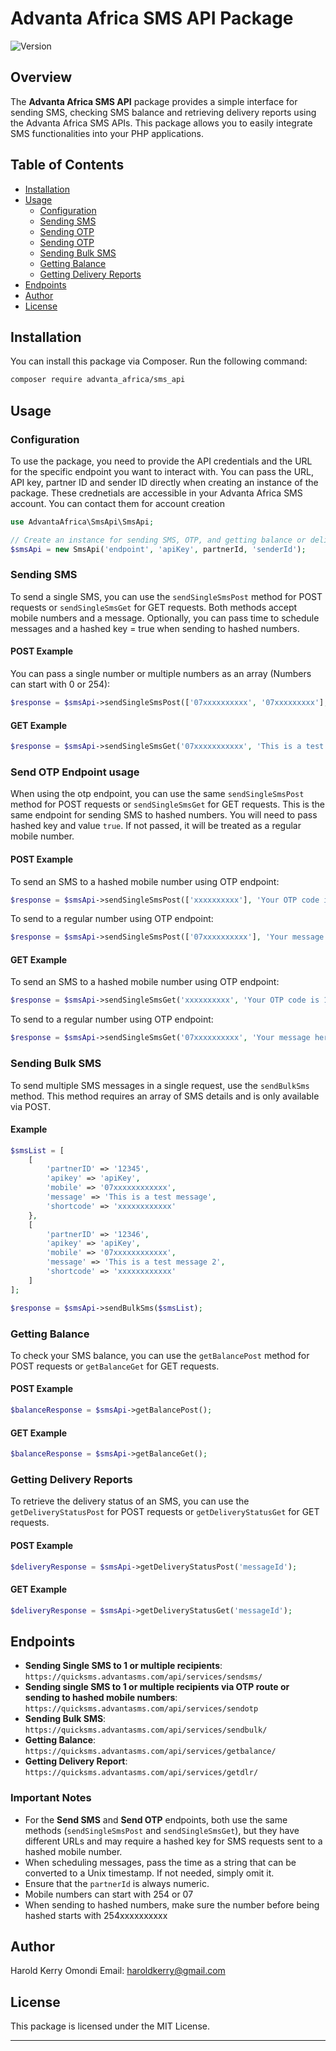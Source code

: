 # Advanta Africa SMS API Package

![Version](https://img.shields.io/badge/version-1.0.0-brightgreen)

## Overview

The **Advanta Africa SMS API** package provides a simple interface for sending SMS, checking SMS balance and retrieving delivery reports using the Advanta Africa SMS APIs. This package allows you to easily integrate SMS functionalities into your PHP applications.

## Table of Contents

- [Installation](#installation)
- [Usage](#usage)
  - [Configuration](#configuration)
  - [Sending SMS](#sending-sms)
  - [Sending OTP](#sending-otp)
  - [Sending OTP](#sending-sms-to-hashed-numbers)
  - [Sending Bulk SMS](#sending-bulk-sms)
  - [Getting Balance](#getting-balance)
  - [Getting Delivery Reports](#getting-delivery-reports)
- [Endpoints](#endpoints)
- [Author](#author)
- [License](#license)

## Installation

You can install this package via Composer. Run the following command:

```bash
composer require advanta_africa/sms_api
```

## Usage

### Configuration

To use the package, you need to provide the API credentials and the URL for the specific endpoint you want to interact with. You can pass the URL, API key, partner ID and sender ID directly when creating an instance of the package. These crednetials are accessible in your Advanta Africa SMS account. You can contact them for account creation

```php
use AdvantaAfrica\SmsApi\SmsApi;

// Create an instance for sending SMS, OTP, and getting balance or delivery reports
$smsApi = new SmsApi('endpoint', 'apiKey', partnerId, 'senderId');
```

### Sending SMS

To send a single SMS, you can use the `sendSingleSmsPost` method for POST requests or `sendSingleSmsGet` for GET requests. Both methods accept mobile numbers and a message. Optionally, you can pass time to schedule messages and a hashed key = true when sending to hashed numbers.

#### POST Example

You can pass a single number or multiple numbers as an array (Numbers can start with 0 or 254):

```php
$response = $smsApi->sendSingleSmsPost(['07xxxxxxxxxx', '07xxxxxxxxx'], 'This is a test SMS', 'optional_time_in_string', null);
```

#### GET Example

```php
$response = $smsApi->sendSingleSmsGet('07xxxxxxxxxxx', 'This is a test SMS','optional_time_in_string', null);
```

### Send OTP Endpoint usage

When using the otp endpoint, you can use the same `sendSingleSmsPost` method for POST requests or `sendSingleSmsGet` for GET requests. This is the same endpoint for sending SMS to hashed numbers. You will need to pass hashed key and value  `true`. If not passed, it will be treated as a regular mobile number.

#### POST Example

To send an SMS to a hashed mobile number using OTP endpoint:

```php
$response = $smsApi->sendSingleSmsPost(['xxxxxxxxxx'], 'Your OTP code is 123456', 'optional_time_in_string', 'true');
```

To send to a regular number using OTP endpoint:

```php
$response = $smsApi->sendSingleSmsPost(['07xxxxxxxxxx'], 'Your message here', 'optional_time_in_string',null);
```

#### GET Example

To send an SMS to a hashed mobile number using OTP endpoint:

```php
$response = $smsApi->sendSingleSmsGet('xxxxxxxxxx', 'Your OTP code is 123456', 'optional_time_in_string', 'true');
```

To send to a regular number using OTP endpoint:

```php
$response = $smsApi->sendSingleSmsGet('07xxxxxxxxxx', 'Your message here', 'optional_time_in_string',null);
```

### Sending Bulk SMS

To send multiple SMS messages in a single request, use the `sendBulkSms` method. This method requires an array of SMS details and is only available via POST.

#### Example

```php
$smsList = [
    [
        'partnerID' => '12345',
        'apikey' => 'apiKey',
        'mobile' => '07xxxxxxxxxxxx',
        'message' => 'This is a test message',
        'shortcode' => 'xxxxxxxxxxxx'
    },
    [
        'partnerID' => '12346',
        'apikey' => 'apiKey',
        'mobile' => '07xxxxxxxxxxxx',
        'message' => 'This is a test message 2',
        'shortcode' => 'xxxxxxxxxxxx'
    ]
];

$response = $smsApi->sendBulkSms($smsList);
```

### Getting Balance

To check your SMS balance, you can use the `getBalancePost` method for POST requests or `getBalanceGet` for GET requests.

#### POST Example

```php
$balanceResponse = $smsApi->getBalancePost(); 
```

#### GET Example

```php
$balanceResponse = $smsApi->getBalanceGet();
```

### Getting Delivery Reports

To retrieve the delivery status of an SMS, you can use the `getDeliveryStatusPost` for POST requests or `getDeliveryStatusGet` for GET requests.

#### POST Example

```php
$deliveryResponse = $smsApi->getDeliveryStatusPost('messageId');
```

#### GET Example

```php
$deliveryResponse = $smsApi->getDeliveryStatusGet('messageId');
```

## Endpoints

- **Sending Single SMS to 1 or multiple recipients**: `https://quicksms.advantasms.com/api/services/sendsms/`
- **Sending single SMS to 1 or multiple recipients via OTP route or sending to hashed mobile numbers**: `https://quicksms.advantasms.com/api/services/sendotp`
- **Sending Bulk SMS**: `https://quicksms.advantasms.com/api/services/sendbulk/`
- **Getting Balance**: `https://quicksms.advantasms.com/api/services/getbalance/`
- **Getting Delivery Report**: `https://quicksms.advantasms.com/api/services/getdlr/`

### Important Notes
- For the **Send SMS** and **Send OTP** endpoints, both use the same methods (`sendSingleSmsPost` and `sendSingleSmsGet`), but they have different URLs and may require a hashed key for SMS requests sent to a hashed mobile number.
- When scheduling messages, pass the time as a string that can be converted to a Unix timestamp. If not needed, simply omit it.
- Ensure that the `partnerId` is always numeric.
- Mobile numbers can start with 254 or 07
- When sending to hashed numbers, make sure the number before being hashed starts with 254xxxxxxxxxx

## Author
Harold Kerry Omondi
Email: haroldkerry@gmail.com

## License

This package is licensed under the MIT License.

---
